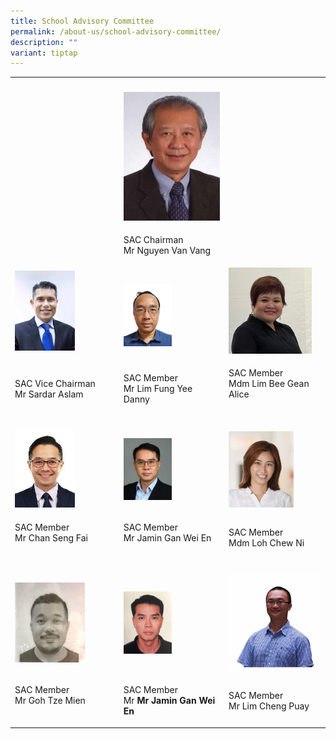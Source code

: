 ```yaml
---
title: School Advisory Committee
permalink: /about-us/school-advisory-committee/
description: ""
variant: tiptap
---
```

<table>
<tbody>
<tr>
<th rowspan="1" colspan="1">
<p></p>
</th>
<th rowspan="1" colspan="1">
<p></p>
</th>
<th rowspan="1" colspan="1">
<p></p>
</th>
</tr>
<tr>
<td rowspan="1" colspan="1">
<p></p>
</td>
<td rowspan="1" colspan="1">
<div class="isomer-image-wrapper">
<img style="width: 100%;" height="auto" width="100%" src="/images/About%20us/School%20Advisory%20Committee/Mr%20Nguyen%20Van%20Vang.jpg">
</div>
</td>
<td rowspan="1" colspan="1">
<p></p>
</td>
</tr>
<tr>
<td rowspan="1" colspan="1">
<p></p>
</td>
<td rowspan="1" colspan="1">
<p>SAC Chairman
<br>Mr Nguyen Van Vang
<br>
</p>
</td>
<td rowspan="1" colspan="1">
<p></p>
</td>
</tr>
<tr>
<td rowspan="1" colspan="1">
<div class="isomer-image-wrapper">
<img style="width: 60%;" height="auto" width="100%" src="/images/About%20us/School%20Advisory%20Committee/Sardar%20Aslam.jpg">
</div>
</td>
<td rowspan="1" colspan="1">
<p></p>
<div class="isomer-image-wrapper">
<img style="width: 50%;" height="auto" width="100%" alt="" src="/images/About us/School Advisory Committee/SAC_Memebr_Danny_Lim__002_.jpg">
</div>
</td>
<td rowspan="1" colspan="1">
<div class="isomer-image-wrapper">
<img style="width: 90%;" height="auto" width="100%" src="/images/About%20us/School%20Advisory%20Committee/Mdm%20Lim%20Bee%20Gean%20Alice.jpeg">
</div>
</td>
</tr>
<tr>
<td rowspan="1" colspan="1">
<p>SAC Vice Chairman
<br>Mr Sardar Aslam
<br>
</p>
</td>
<td rowspan="1" colspan="1">
<p>SAC Member
<br>Mr Lim Fung Yee Danny
<br>
</p>
</td>
<td rowspan="1" colspan="1">
<p>SAC Member
<br>Mdm Lim Bee Gean Alice
<br>
<br>
</p>
</td>
</tr>
<tr>
<td rowspan="1" colspan="1">
<p></p>
<div class="isomer-image-wrapper">
<img style="width: 60%;" height="auto" width="100%" alt="" src="/images/About us/School Advisory Committee/SAC_Member_Chan_Seng_Fai__002_.jpg">
</div>
</td>
<td rowspan="1" colspan="1">
<p></p>
<div class="isomer-image-wrapper">
<img style="width: 50%;" height="auto" width="100%" alt="" src="/images/About us/School Advisory Committee/mr jamin gan wei en (committee member).jpeg">
</div>
</td>
<td rowspan="1" colspan="1">
<p></p>
<div class="isomer-image-wrapper">
<img style="width: 70%;" height="auto" width="100%" alt="" src="/images/About us/School Advisory Committee/SAC_Member_Amanda_Loh__002_.jpg">
</div>
</td>
</tr>
<tr>
<td rowspan="1" colspan="1">
<p>SAC Member
<br>Mr Chan Seng Fai
<br>
<br>
</p>
</td>
<td rowspan="1" colspan="1">
<p>SAC Member
<br>Mr Jamin Gan Wei En
<br>
<br>
</p>
</td>
<td rowspan="1" colspan="1">
<p>SAC Member
<br>Mdm Loh Chew Ni
<br>
</p>
</td>
</tr>
<tr>
<td rowspan="1" colspan="1">
<p></p>
<div class="isomer-image-wrapper">
<img style="width: 70%;" height="auto" width="100%" alt="" src="/images/About us/School Advisory Committee/SAC_Member_Goh_Tze_Mien__002_.jpg">
</div>
</td>
<td rowspan="1" colspan="1">
<p></p>
<div class="isomer-image-wrapper">
<img style="width: 50%;" height="auto" width="100%" alt="" src="/images/About us/School Advisory Committee/SAC_Member_Jamin__002_.jpg">
</div>
</td>
<td rowspan="1" colspan="1">
<p></p>
<div class="isomer-image-wrapper">
<img style="width: 100%" height="auto" width="100%" alt="" src="/images/About us/School Advisory Committee/SAC_Member_Lim_Cheng_Puay__002_.jpg">
</div>
</td>
</tr>
<tr>
<td rowspan="1" colspan="1">
<p>SAC Member
<br>Mr Goh Tze Mien
<br>
<br>
</p>
</td>
<td rowspan="1" colspan="1">
<p>SAC Member
<br>Mr <strong>Mr Jamin Gan Wei En</strong> 
<br>
</p>
</td>
<td rowspan="1" colspan="1">
<p>SAC Member
<br>Mr Lim Cheng Puay</p>
</td>
</tr>
</tbody>
</table>
<p></p>
<p></p>
